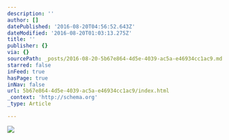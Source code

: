 ```yaml
---
description: ''
author: []
datePublished: '2016-08-20T04:56:52.643Z'
dateModified: '2016-08-20T01:03:13.275Z'
title: ''
publisher: {}
via: {}
sourcePath: _posts/2016-08-20-5b67e864-4d5e-4039-ac5a-e46934cc1ac9.md
starred: false
inFeed: true
hasPage: true
inNav: false
url: 5b67e864-4d5e-4039-ac5a-e46934cc1ac9/index.html
_context: 'http://schema.org'
_type: Article

---
```

![](https://the-grid-user-content.s3-us-west-2.amazonaws.com/66ada2de-aad8-4a0c-bea9-2a3f8ee8eeb2.png)